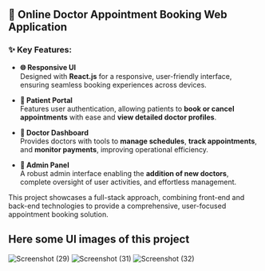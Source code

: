 ## 🏥 Online Doctor Appointment Booking Web Application

### ✨ Key Features:

- **🌐 Responsive UI**  
  Designed with **React.js** for a responsive, user-friendly interface, ensuring seamless booking experiences across devices.

- **🔐 Patient Portal**  
  Features user authentication, allowing patients to **book or cancel appointments** with ease and **view detailed doctor profiles**.

- **📅 Doctor Dashboard**  
  Provides doctors with tools to **manage schedules**, **track appointments**, and **monitor payments**, improving operational efficiency.

- **👤 Admin Panel**  
  A robust admin interface enabling the **addition of new doctors**, complete oversight of user activities, and effortless management.

This project showcases a full-stack approach, combining front-end and back-end technologies to provide a comprehensive, user-focused appointment booking solution.

## Here some UI images of this project

![Screenshot (29)](https://github.com/user-attachments/assets/793fc9c3-2ca5-4782-a469-5c63eeec31c4)
![Screenshot (31)](https://github.com/user-attachments/assets/cf7973ac-73c8-4209-98cf-b131f19e2cf0)
![Screenshot (32)](https://github.com/user-attachments/assets/da7c2921-1649-4e95-a433-9254c33be554)
